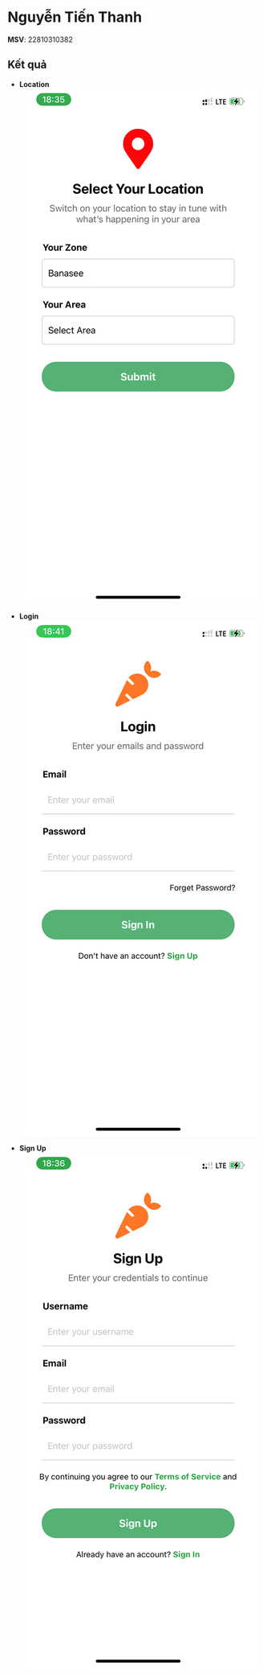 # Nguyễn Tiến Thanh  
**MSV**: 22810310382  

## Kết quả  

- **Location**  
  ![Ảnh Location](location.jpg)  

- **Login**  
  ![Ảnh Login](login.jpg)  

- **Sign Up**  
  ![Ảnh Sign Up](signup.jpg)  
